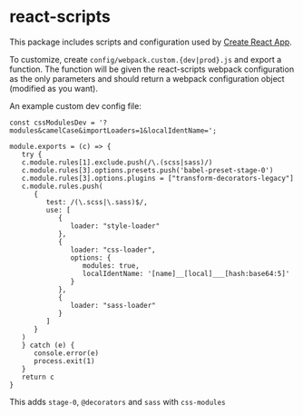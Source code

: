 # react-scripts

This package includes scripts and configuration used by [Create React App](https://github.com/facebookincubator/create-react-app).<br>

To customize, create `config/webpack.custom.{dev|prod}.js` and export a function. The function will be given the react-scripts webpack configuration as the only parameters and
should return a webpack configuration object (modified as you want).

An example custom dev config file:
```
const cssModulesDev = '?modules&camelCase&importLoaders=1&localIdentName=';

module.exports = (c) => {
   try {
   c.module.rules[1].exclude.push(/\.(scss|sass)/)
   c.module.rules[3].options.presets.push('babel-preset-stage-0')
   c.module.rules[3].options.plugins = ["transform-decorators-legacy"]
   c.module.rules.push(
      {
         test: /(\.scss|\.sass)$/,
         use: [
            {
               loader: "style-loader"
            },
            {
               loader: "css-loader",
               options: {
                  modules: true,
                  localIdentName: '[name]__[local]___[hash:base64:5]'
               }
            },
            {
               loader: "sass-loader"
            }
         ]
      }
   )
   } catch (e) {
      console.error(e)
      process.exit(1)
   }
   return c
}
```
This adds `stage-0`, `@decorators` and `sass` with `css-modules`
